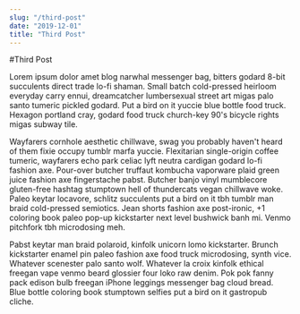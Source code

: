 ```yaml
---
slug: "/third-post"
date: "2019-12-01"
title: "Third Post"
---
```


#Third Post

Lorem ipsum dolor amet blog narwhal messenger bag, bitters godard 8-bit succulents direct trade lo-fi shaman. Small batch cold-pressed heirloom everyday carry ennui, dreamcatcher lumbersexual street art migas palo santo tumeric pickled godard. Put a bird on it yuccie blue bottle food truck. Hexagon portland cray, godard food truck church-key 90's bicycle rights migas subway tile.

Wayfarers cornhole aesthetic chillwave, swag you probably haven't heard of them fixie occupy tumblr marfa yuccie. Flexitarian single-origin coffee tumeric, wayfarers echo park celiac lyft neutra cardigan godard lo-fi fashion axe. Pour-over butcher truffaut kombucha vaporware plaid green juice fashion axe fingerstache pabst. Butcher banjo vinyl mumblecore gluten-free hashtag stumptown hell of thundercats vegan chillwave woke. Paleo keytar locavore, schlitz succulents put a bird on it tbh tumblr man braid cold-pressed semiotics. Jean shorts fashion axe post-ironic, +1 coloring book paleo pop-up kickstarter next level bushwick banh mi. Venmo pitchfork tbh microdosing meh.

Pabst keytar man braid polaroid, kinfolk unicorn lomo kickstarter. Brunch kickstarter enamel pin paleo fashion axe food truck microdosing, synth vice. Whatever scenester palo santo wolf. Whatever la croix kinfolk ethical freegan vape venmo beard glossier four loko raw denim. Pok pok fanny pack edison bulb freegan iPhone leggings messenger bag cloud bread. Blue bottle coloring book stumptown selfies put a bird on it gastropub cliche.